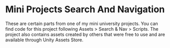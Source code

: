 # Mini Projects Search And Navigation
These are certain parts from one of my mini university projects.
You can find code for this project following Assets > Search & Nav > Scripts.
The project also contains assets created by others that were free to use and are available through Unity Assets Store.
